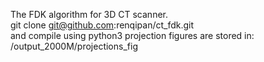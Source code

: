 The FDK algorithm for 3D CT scanner.  
git clone git@github.com:renqipan/ct_fdk.git  
and compile using python3
projection figures are stored in: /output_2000M/projections_fig    
